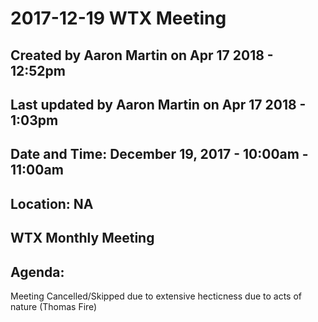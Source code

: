 # 2017-12-19 WTX Meeting
## Created by Aaron Martin on Apr 17 2018 - 12:52pm 
## Last updated by Aaron Martin on Apr 17 2018 - 1:03pm
## Date and Time: December 19, 2017 - 10:00am - 11:00am
## Location:  NA
## WTX Monthly Meeting
## Agenda: 
Meeting Cancelled/Skipped due to extensive hecticness due to acts of nature (Thomas Fire)
